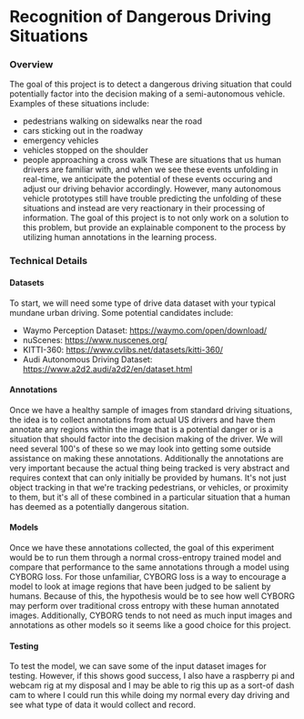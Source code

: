 # Recognition of Dangerous Driving Situations

### Overview
The goal of this project is to detect a dangerous driving situation that could potentially factor into the decision making of a semi-autonomous vehicle. Examples of these situations include:
  - pedestrians walking on sidewalks near the road
  - cars sticking out in the roadway
  - emergency vehicles
  - vehicles stopped on the shoulder
  - people approaching a cross walk
These are situations that us human drivers are familiar with, and when we see these events unfolding in real-time, we anticipate the potential of these events occuring and adjust our driving behavior accordingly. However, many autonomous vehicle prototypes still have trouble predicting the unfolding of these situations and instead are very reactionary in their processing of information. The goal of this project is to not only work on a solution to this problem, but provide an explainable component to the process by utilizing human annotations in the learning process.

### Technical Details

#### Datasets
To start, we will need some type of drive data dataset with your typical mundane urban driving. Some potential candidates include:
  - Waymo Perception Dataset: https://waymo.com/open/download/
  - nuScenes: https://www.nuscenes.org/
  - KITTI-360: https://www.cvlibs.net/datasets/kitti-360/
  - Audi Autonomous Driving Dataset: https://www.a2d2.audi/a2d2/en/dataset.html
    
#### Annotations
Once we have a healthy sample of images from standard driving situations, the idea is to collect annotations from actual US drivers and have them annotate any regions within the image that is a potential danger or is a situation that should factor into the decision making of the driver. We will need several 100's of these so we may look into getting some outside assistance on making these annotations. Additionally the annotations are very important because the actual thing being tracked is very abstract and requires context that can only initially be provided by humans. It's not just object tracking in that we're tracking pedestrians, or vehicles, or proximity to them, but it's all of these combined in a particular situation that a human has deemed as a potentially dangerous sitation. 

#### Models
Once we have these annotations collected, the goal of this experiment would be to run them through a normal cross-entropy trained model and compare that performance to the same annotations through a model using CYBORG loss. For those unfamiliar, CYBORG loss is a way to encourage a model to look at image regions that have been judged to be salient by humans. Because of this, the hypothesis would be to see how well CYBORG may perform over traditional cross entropy with these human annotated images. Additionally, CYBORG tends to not need as much input images and annotations as other models so it seems like a good choice for this project.

#### Testing
To test the model, we can save some of the input dataset images for testing. However, if this shows good success, I also have a raspberry pi and webcam rig at my disposal and I may be able to rig this up as a sort-of dash cam to where I could run this while doing my normal every day driving and see what type of data it would collect and record.
